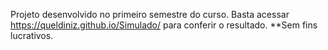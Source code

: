 Projeto desenvolvido no primeiro semestre do curso. Basta acessar https://queldiniz.github.io/Simulado/ para conferir o resultado.
**Sem fins lucrativos.
